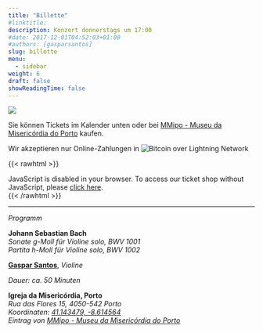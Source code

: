 ```yaml
---
title: "Billette"
#linktitle:
description: Konzert donnerstags um 17:00
#date: 2017-12-01T04:52:03+01:00
#authors: [gasparsantos]
slug: billette
menu: 
  - sidebar
weight: 6
draft: false
showReadingTime: false
---
```

![](/images/viralagenda.png)

Sie können Tickets im Kalender unten oder bei [MMipo - Museu da Misericórdia do Porto](https://www.mmipo.pt/) kaufen.

Wir akzeptieren nur Online-Zahlungen in ![Bitcoin over Lightning Network](/images/bitcoinsmall.png)

{{< rawhtml >}}
<link rel="stylesheet" type="text/css" href="https://pretix.eu/gfs/bach-2/widget/v1.css">
<script type="text/javascript" src="https://pretix.eu/widget/v1.de.js" async></script>

<pretix-widget event="https://pretix.eu/gfs/bach2022/"></pretix-widget>
<noscript>
   <div class="pretix-widget">
        <div class="pretix-widget-info-message">
            JavaScript is disabled in your browser. To access our ticket shop without JavaScript, please <a target="_blank" rel="noopener" href="https://pretix.eu/gfs/bach2022/">click here</a>.
        </div>
    </div>
</noscript>
{{< /rawhtml >}}

---

*Programm*  

**Johann Sebastian Bach**   
*Sonate g-Moll für Violine solo, BWV 1001*  
*Partita h-Moll für Violine solo, BWV 1002*  

**[Gaspar Santos](/de/)**, *Violine*  

*Dauer: ca. 50 Minuten*  

**Igreja da Misericórdia, Porto**  
*Rua das Flores 15, 4050-542 Porto*  
*Koordinaten: [41.143479, -8.614564](https://goo.gl/maps/teqWd1yQMZQuCEBG7)*  
*Eintrag von [MMipo - Museu da Misericórdia do Porto](https://www.mmipo.pt/)*
